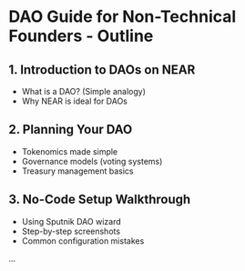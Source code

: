 # DAO Guide for Non-Technical Founders - Outline

## 1. Introduction to DAOs on NEAR
- What is a DAO? (Simple analogy)
- Why NEAR is ideal for DAOs

## 2. Planning Your DAO
- Tokenomics made simple
- Governance models (voting systems)
- Treasury management basics

## 3. No-Code Setup Walkthrough
- Using Sputnik DAO wizard
- Step-by-step screenshots
- Common configuration mistakes

...
